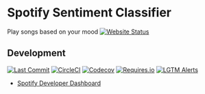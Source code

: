 Spotify Sentiment Classifier
=============================
Play songs based on your mood
[![Website Status](https://img.shields.io/website?url=https%3A%2F%2Fspotify-sentiment-classifier.herokuapp.com)](https://spotify-sentiment-classifier.herokuapp.com)


Development
-----------
[![Last Commit](https://img.shields.io/github/last-commit/dachrisch/spotify_sentiment_classifier)](https://github.com/dachrisch/spotify_sentiment_classifier)
[![CircleCI](https://img.shields.io/circleci/build/github/dachrisch/spotify_sentiment_classifier)](https://app.circleci.com/pipelines/github/dachrisch/spotify_sentiment_classifier)
[![Codecov](https://img.shields.io/codecov/c/github/dachrisch/spotify_sentiment_classifier)](https://codecov.io/gh/dachrisch/spotify_sentiment_classifier)
[![Requires.io](https://img.shields.io/requires/github/dachrisch/spotify_sentiment_classifier)](https://requires.io/github/dachrisch/spotify_sentiment_classifier)
[![LGTM Alerts](https://img.shields.io/lgtm/alerts/github/dachrisch/spotify_sentiment_classifier)](https://lgtm.com/projects/g/dachrisch/spotify_sentiment_classifier)
* [Spotify Developer Dashboard](https://developer.spotify.com/dashboard/)


